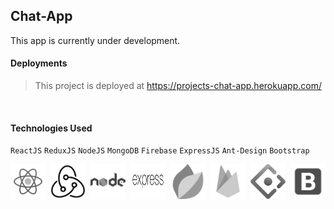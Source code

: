 ## Chat-App

This app is currently under development.
<br>

#### Deployments

> This project is deployed at
> https://projects-chat-app.herokuapp.com/

<br>

#### Technologies Used


  `ReactJS` `ReduxJS` `NodeJS` `MongoDB` `Firebase` `ExpressJS` `Ant-Design` `Bootstrap`

<div style="width:100%;display:flex;justify-content:space-between;flex-wrap:wrap">
<img  src="./client/src/assets/reactjs.svg"  style="width:4em;filter: grayscale();"/>
<img  src="./client/src/assets/redux.svg"style="width:4em;filter: grayscale();"/>
<img  src="./client/src/assets/nodejs.svg"  style="width:4em;filter: grayscale();"/>
<img  src="./client/src/assets/express.svg"  style="width:4em;filter: grayscale();"/>
<img  src="./client/src/assets/mongo.svg"  style="width:4em;filter: grayscale();"/>
<img  src="./client/src/assets/firebase.svg"  style="width:4em;filter: grayscale();"/>
<img  src="./client/src/assets/ant.svg"  style="width:4em;filter: grayscale();"/>
<img  src="./client/src/assets/bootstrap.svg"  style="width:4em;filter: grayscale();"/>

</div>

